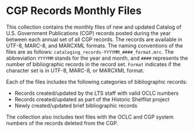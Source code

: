 # CGP Records Monthly Files

This collection contains the monthly files of new and updated Catalog of U.S. Government Publications (CGP) records posted during the year between each annual set of all CGP records. The records are available in UTF-8, MARC-8, and MARCXML formats. The naming conventions of the files are as follows: `cataloging_records-YYYYMM_####_format.mrc`. The abbreviation `YYYYMM` stands for the year and month, and `####` represents the number of bibliographic records in the record set. `Format` indicates if the character set is in UTF-8, MARC-8, or MARCXML format.

Each of the files includes the following categories of bibliographic records:

- Records created/updated by the LTS staff with valid OCLC numbers
- Records created/updated as part of the Historic Shelflist project
- Newly created/updated brief bibliographic records

The collection also includes text files with the OCLC and CGP system numbers of the records deleted from the CGP.
